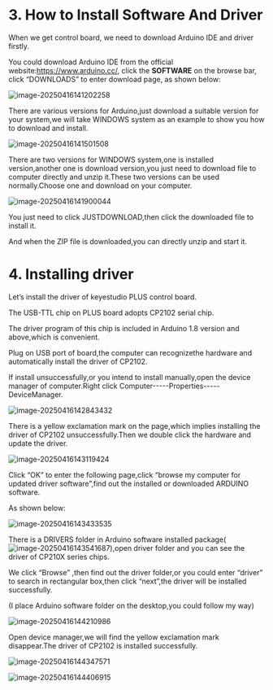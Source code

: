 # 3. How to Install Software And Driver

When we get control board, we need to download Arduino IDE and driver firstly. 

You could download Arduino IDE from the official website:<https://www.arduino.cc/>, click the **SOFTWARE** on the browse bar, click “DOWNLOADS” to enter download page, as shown below:

![image-20250416141202258](media/image-20250416141202258.png)



There are various versions for Arduino,just download a suitable version for your system,we will take WINDOWS system as an example to show you how to download and install.

![image-20250416141501508](media/image-20250416141501508.png)

There are two versions for WINDOWS system,one is installed version,another one is download version,you just need to download file to computer directly and unzip it.These two versions can be used normally.Choose one and download on your computer.

![image-20250416141900044](media/image-20250416141900044.png)

You just need to click JUSTDOWNLOAD,then click the downloaded file to install it.

And when the ZIP file is downloaded,you can directly unzip and start it.



# 4. Installing driver

Let’s install the driver of keyestudio PLUS control board.

The USB-TTL chip on PLUS board adopts CP2102 serial chip.

The driver program of this chip is included in Arduino 1.8 version and above,which is convenient.

Plug on USB port of board,the computer can recognizethe hardware and automatically install the driver of CP2102.

If install unsuccessfully,or you intend to install manually,open the device manager of computer.Right click Computer-----Properties-----DeviceManager.

![image-20250416142843432](media/image-20250416142843432.png)

There is a yellow exclamation mark on the page,which implies installing the driver of CP2102 unsuccessfully.Then we double click the hardware and update the driver.

![image-20250416143119424](media/image-20250416143119424.png)

Click “OK” to enter the following page,click “browse my computer for updated driver software”,find out the installed or downloaded ARDUINO software.

As shown below:

![image-20250416143433535](media/image-20250416143433535.png)

There is a DRIVERS folder in Arduino software installed package(![image-20250416143541687](media/image-20250416143541687.png)),open driver folder and you can see the driver of CP210X series chips.

We click “Browse” ,then find out the driver folder,or you could enter “driver” to search in rectangular box,then click “next”,the driver will be installed successfully.

(I place Arduino software folder on the desktop,you could follow my way)

![image-20250416144210986](media/image-20250416144210986.png)

Open device manager,we will find the yellow exclamation mark disappear.The driver of CP2102 is installed successfully.

![image-20250416144347571](media/image-20250416144347571.png)

![image-20250416144406915](media/image-20250416144406915.png)